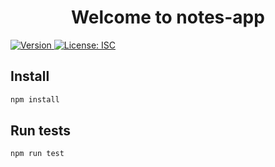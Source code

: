 <h1 align="center">Welcome to notes-app </h1>
<p>
  <a href="https://www.npmjs.com/package/notes-app" target="_blank">
    <img alt="Version" src="https://img.shields.io/npm/v/notes-app.svg">
  </a>
  <a href="#" target="_blank">
    <img alt="License: ISC" src="https://img.shields.io/badge/License-ISC-yellow.svg" />
  </a>
</p>

## Install

```sh
npm install
```

## Run tests

```sh
npm run test
```

